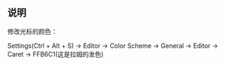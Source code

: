 ## 说明  

修改光标的颜色：

Settings(Ctrl + Alt + S) -> Editor -> Color Scheme -> General -> Editor -> Caret -> FFB6C1(这是拉姆的发色)
